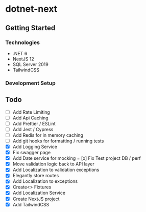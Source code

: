 # dotnet-next

## Getting Started
### Technologies
- .NET 6
- NextJS 12
- SQL Server 2019
- TailwindCSS

### Development Setup

## Todo
- [ ] Add Rate Limiting
- [ ] Add Api Caching
- [ ] Add Prettier / ESLint
- [ ] Add Jest / Cypress
- [ ] Add Redis for in memory caching
- [ ] Add git hooks for formatting / running tests
- [x] Add Logging Service
- [x] Fix swagger page
- [x] Add Date service for mocking
= [x] Fix Test project DB / perf
- [x] Move validation logic back to API layer
- [x] Add Localization to validation exceptions
- [x] Elegantly store routes
- [x] Add Localization to exceptions
- [x] Create<> Fixtures
- [x] Add Localization Service
- [x] Create NextJS project
- [x] Add TailwindCSS
